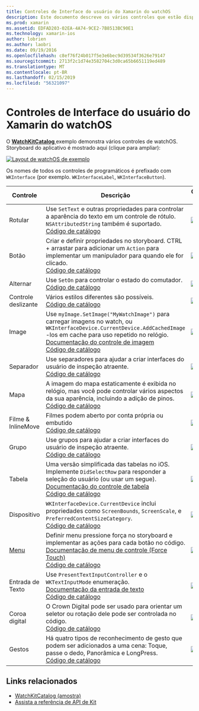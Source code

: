 ```yaml
---
title: Controles de Interface do usuário do Xamarin do watchOS
description: Este documento descreve os vários controles que estão disponíveis para uso nas interfaces do usuário do watchOS. Ele fornece uma descrição de rótulos, botões, comutadores, controles deslizantes, imagens, separadores, mapas e muito mais.
ms.prod: xamarin
ms.assetid: EDFAD203-02EA-4A74-9CE2-7B8513BC90E1
ms.technology: xamarin-ios
author: lobrien
ms.author: laobri
ms.date: 09/19/2016
ms.openlocfilehash: c8ef76f24b017f5e3e6bec9d39534f3626e79147
ms.sourcegitcommit: 2713f2c1d74e3582704c3d0ca65b6651119ed489
ms.translationtype: MT
ms.contentlocale: pt-BR
ms.lasthandoff: 02/15/2019
ms.locfileid: "56321097"
---
```

# <a name="watchos-user-interface-controls-in-xamarin"></a>Controles de Interface do usuário do Xamarin do watchOS

O [ **WatchKitCatalog** ](https://github.com/xamarin/monotouch-samples/tree/master/watchOS/WatchKitCatalog) exemplo demonstra vários controles de watchOS. Storyboard do aplicativo é mostrado aqui (clique para ampliar):

[![](images/storyboard-sml.png "Layout de watchOS de exemplo")](images/storyboard.png#lightbox)

Os nomes de todos os controles de programáticos é prefixado com `WKInterface` (por exemplo. `WKInterfaceLabel`, `WKInterfaceButton`).

|Controle|Descrição|Captura de tela|
|---|---|---|
|Rotular|Use `SetText` e outras propriedades para controlar a aparência do texto em um controle de rótulo. `NSAttributedString` também é suportado.<br />[Código de catálogo](https://github.com/xamarin/ios-samples/blob/master/watchOS/WatchKitCatalog/WatchKit3Extension/LabelDetailController.cs)|![](Images/label.png)|
|Botão|Criar e definir propriedades no storyboard. CTRL + arrastar para adicionar um `Action` para implementar um manipulador para quando ele for clicado.<br />[Código de catálogo](https://github.com/xamarin/ios-samples/blob/master/watchOS/WatchKitCatalog/WatchKit3Extension/ButtonDetailController.cs)|![](Images/button.png)|
|Alternar|Use `SetOn` para controlar o estado do comutador.<br />[Código de catálogo](https://github.com/xamarin/ios-samples/blob/master/watchOS/WatchKitCatalog/WatchKit3Extension/SwitchDetailController.cs)|![](Images/switch.png)|
|Controle deslizante|Vários estilos diferentes são possíveis.<br />[Código de catálogo](https://github.com/xamarin/ios-samples/blob/master/watchOS/WatchKitCatalog/WatchKit3Extension/SliderDetailController.cs)|![](Images/slider.png)|
|Image|Use `myImage.SetImage("MyWatchImage")` para carregar imagens no watch, ou `WKInterfaceDevice.CurrentDevice.AddCachedImage` -los em cache para uso repetido no relógio.<br />[Documentação do controle de imagem](~/ios/watchos/user-interface/image.md)<br />[Código de catálogo](https://github.com/xamarin/ios-samples/blob/master/watchOS/WatchKitCatalog/WatchKit3Extension/ImageDetailController.cs)|![](Images/image.png)|
|Separador|Use separadores para ajudar a criar interfaces do usuário de inspeção atraente.<br />[Código de catálogo](https://github.com/xamarin/ios-samples/blob/master/watchOS/WatchKitCatalog/WatchKit3Extension/SeparatorDetailController.cs)|![](Images/separator.png)| 
|Mapa|A imagem do mapa estaticamente é exibida no relógio, mas você pode controlar vários aspectos da sua aparência, incluindo a adição de pinos.<br />[Código de catálogo](https://github.com/xamarin/ios-samples/blob/master/watchOS/WatchKitCatalog/WatchKit3Extension/MapDetailController.cs)|![](Images/map.png)|
|Filme & InlineMove|Filmes podem aberto por conta própria ou embutido<br />[Código de catálogo](https://github.com/xamarin/ios-samples/blob/master/watchOS/WatchKitCatalog/WatchKit3Extension/MovieDetailController.cs)|![](Images/movie.png)|
|Grupo|Use grupos para ajudar a criar interfaces do usuário de inspeção atraente.<br />[Código de catálogo](https://github.com/xamarin/ios-samples/blob/master/watchOS/WatchKitCatalog/WatchKit3Extension/GroupDetailController.cs)|![](Images/group.png)|
|Tabela|Uma versão simplificada das tabelas no iOS. Implemente `DidSelectRow` para responder a seleção do usuário (ou usar um segue).<br />[Documentação do controle de tabela](~/ios/watchos/user-interface/table.md)<br />[Código de catálogo](https://github.com/xamarin/ios-samples/blob/master/watchOS/WatchKitCatalog/WatchKit3Extension/Table%20Detail%20Controller/TableDetailController.cs)|![](Images/table.png)|
|Dispositivo|`WKInterfaceDevice.CurrentDevice` inclui propriedades como `ScreenBounds`, `ScreenScale`, e `PreferredContentSizeCategory`.<br />[Código de catálogo](https://github.com/xamarin/ios-samples/blob/master/watchOS/WatchKitCatalog/WatchKit3Extension/DeviceDetailController.cs)|![](Images/device.png)|
|[Menu](~/ios/watchos/user-interface/menu.md)|Definir menu pressione força no storyboard e implementar as ações para cada botão no código.<br />[Documentação de menu de controle (Force Touch)](~/ios/watchos/user-interface/menu.md)<br />[Código de catálogo](https://github.com/xamarin/ios-samples/blob/master/watchOS/WatchKitCatalog/WatchKit3Extension/ControllerDetailController.cs)|![](Images/controller.png)|
|Entrada de Texto|Use `PresentTextInputController` e o `WKTextInputMode` enumeração.<br />[Documentação da entrada de texto](~/ios/watchos/user-interface/text-input.md)<br />[Código de catálogo](https://github.com/xamarin/ios-samples/blob/master/watchOS/WatchKitCatalog/WatchKit3Extension/TextInputController.cs)|![](Images/textinput.png)|
|Coroa digital|O Crown Digital pode ser usado para orientar um seletor ou rotação dele pode ser controlada no código.<br />[Código de catálogo](https://github.com/xamarin/ios-samples/blob/master/watchOS/WatchKitCatalog/WatchKit3Extension/CrownDetailController.cs)|![](Images/digital-crown.png)|
|Gestos|Há quatro tipos de reconhecimento de gesto que podem ser adicionados a uma cena: Toque, passe o dedo, Panorâmica e LongPress.<br />[Código de catálogo](https://github.com/xamarin/ios-samples/blob/master/watchOS/WatchKitCatalog/WatchKit3Extension/GestureDetailController.cs)|![](Images/gestures.png)|


## <a name="related-links"></a>Links relacionados

- [WatchKitCatalog (amostra)](https://developer.xamarin.com/samples/monotouch/watchOS/WatchKitCatalog/)
- [Assista a referência de API de Kit](xref:WatchKit)
